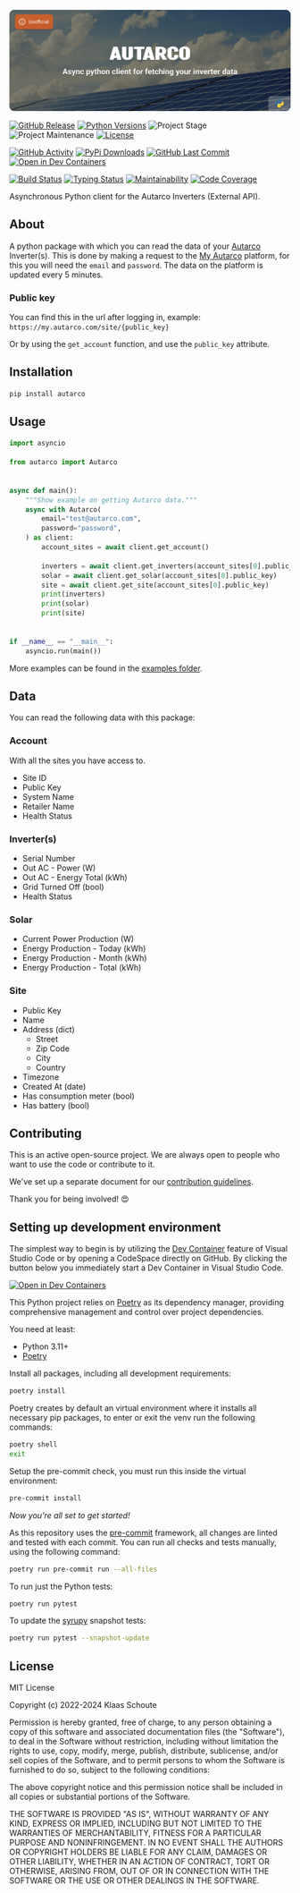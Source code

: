 <!-- Banner -->
![alt Banner of the Autarco package](https://raw.githubusercontent.com/klaasnicolaas/python-autarco/main/assets/header_autarco-min.png)

<!-- PROJECT SHIELDS -->
[![GitHub Release][releases-shield]][releases]
[![Python Versions][python-versions-shield]][pypi]
![Project Stage][project-stage-shield]
![Project Maintenance][maintenance-shield]
[![License][license-shield]](LICENSE)

[![GitHub Activity][commits-shield]][commits-url]
[![PyPi Downloads][downloads-shield]][downloads-url]
[![GitHub Last Commit][last-commit-shield]][commits-url]
[![Open in Dev Containers][devcontainer-shield]][devcontainer]

[![Build Status][build-shield]][build-url]
[![Typing Status][typing-shield]][typing-url]
[![Maintainability][maintainability-shield]][maintainability-url]
[![Code Coverage][codecov-shield]][codecov-url]

Asynchronous Python client for the Autarco Inverters (External API).

## About

A python package with which you can read the data of your [Autarco][autarco]
Inverter(s). This is done by making a request to the [My Autarco][my-autarco]
platform, for this you will need the `email` and `password`.
The data on the platform is updated every 5 minutes.

### Public key

You can find this in the url after logging in,
example: `https://my.autarco.com/site/{public_key}`

Or by using the `get_account` function, and use the `public_key` attribute.

## Installation

```bash
pip install autarco
```

## Usage

```python
import asyncio

from autarco import Autarco


async def main():
    """Show example on getting Autarco data."""
    async with Autarco(
        email="test@autarco.com",
        password="password",
    ) as client:
        account_sites = await client.get_account()

        inverters = await client.get_inverters(account_sites[0].public_key)
        solar = await client.get_solar(account_sites[0].public_key)
        site = await client.get_site(account_sites[0].public_key)
        print(inverters)
        print(solar)
        print(site)


if __name__ == "__main__":
    asyncio.run(main())
```

More examples can be found in the [examples folder](./examples/).

## Data

You can read the following data with this package:

### Account

With all the sites you have access to.

- Site ID
- Public Key
- System Name
- Retailer Name
- Health Status

### Inverter(s)

- Serial Number
- Out AC - Power (W)
- Out AC - Energy Total (kWh)
- Grid Turned Off (bool)
- Health Status

### Solar

- Current Power Production (W)
- Energy Production - Today (kWh)
- Energy Production - Month (kWh)
- Energy Production - Total (kWh)

### Site

- Public Key
- Name
- Address (dict)
  - Street
  - Zip Code
  - City
  - Country
- Timezone
- Created At (date)
- Has consumption meter (bool)
- Has battery (bool)

## Contributing

This is an active open-source project. We are always open to people who want to
use the code or contribute to it.

We've set up a separate document for our
[contribution guidelines](CONTRIBUTING.md).

Thank you for being involved! :heart_eyes:

## Setting up development environment

The simplest way to begin is by utilizing the [Dev Container][devcontainer]
feature of Visual Studio Code or by opening a CodeSpace directly on GitHub.
By clicking the button below you immediately start a Dev Container in Visual Studio Code.

[![Open in Dev Containers][devcontainer-shield]][devcontainer]

This Python project relies on [Poetry][poetry] as its dependency manager,
providing comprehensive management and control over project dependencies.

You need at least:

- Python 3.11+
- [Poetry][poetry-install]

Install all packages, including all development requirements:

```bash
poetry install
```

Poetry creates by default an virtual environment where it installs all
necessary pip packages, to enter or exit the venv run the following commands:

```bash
poetry shell
exit
```

Setup the pre-commit check, you must run this inside the virtual environment:

```bash
pre-commit install
```

*Now you're all set to get started!*

As this repository uses the [pre-commit][pre-commit] framework, all changes
are linted and tested with each commit. You can run all checks and tests
manually, using the following command:

```bash
poetry run pre-commit run --all-files
```

To run just the Python tests:

```bash
poetry run pytest
```

To update the [syrupy](https://github.com/tophat/syrupy) snapshot tests:

```bash
poetry run pytest --snapshot-update
```

## License

MIT License

Copyright (c) 2022-2024 Klaas Schoute

Permission is hereby granted, free of charge, to any person obtaining a copy
of this software and associated documentation files (the "Software"), to deal
in the Software without restriction, including without limitation the rights
to use, copy, modify, merge, publish, distribute, sublicense, and/or sell
copies of the Software, and to permit persons to whom the Software is
furnished to do so, subject to the following conditions:

The above copyright notice and this permission notice shall be included in all
copies or substantial portions of the Software.

THE SOFTWARE IS PROVIDED "AS IS", WITHOUT WARRANTY OF ANY KIND, EXPRESS OR
IMPLIED, INCLUDING BUT NOT LIMITED TO THE WARRANTIES OF MERCHANTABILITY,
FITNESS FOR A PARTICULAR PURPOSE AND NONINFRINGEMENT. IN NO EVENT SHALL THE
AUTHORS OR COPYRIGHT HOLDERS BE LIABLE FOR ANY CLAIM, DAMAGES OR OTHER
LIABILITY, WHETHER IN AN ACTION OF CONTRACT, TORT OR OTHERWISE, ARISING FROM,
OUT OF OR IN CONNECTION WITH THE SOFTWARE OR THE USE OR OTHER DEALINGS IN THE
SOFTWARE.

<!-- PROJECT -->
[autarco]: https://www.autarco.com
[my-autarco]: https://my.autarco.com

<!-- MARKDOWN LINKS & IMAGES -->
[build-shield]: https://github.com/klaasnicolaas/python-autarco/actions/workflows/tests.yaml/badge.svg
[build-url]: https://github.com/klaasnicolaas/python-autarco/actions/workflows/tests.yaml
[codecov-shield]: https://codecov.io/gh/klaasnicolaas/python-autarco/branch/main/graph/badge.svg?token=JM72C3T2AT
[codecov-url]: https://codecov.io/gh/klaasnicolaas/python-autarco
[commits-shield]: https://img.shields.io/github/commit-activity/y/klaasnicolaas/python-autarco.svg
[commits-url]: https://github.com/klaasnicolaas/python-autarco/commits/master
[devcontainer-shield]: https://img.shields.io/static/v1?label=Dev%20Containers&message=Open&color=blue&logo=visualstudiocode
[devcontainer]: https://vscode.dev/redirect?url=vscode://ms-vscode-remote.remote-containers/cloneInVolume?url=https://github.com/klaasnicolaas/python-autarco
[downloads-shield]: https://img.shields.io/pypi/dm/autarco
[downloads-url]: https://pypistats.org/packages/autarco
[last-commit-shield]: https://img.shields.io/github/last-commit/klaasnicolaas/python-autarco.svg
[license-shield]: https://img.shields.io/github/license/klaasnicolaas/python-autarco.svg
[maintainability-shield]: https://api.codeclimate.com/v1/badges/d38cdaa8625b6657d40b/maintainability
[maintainability-url]: https://codeclimate.com/github/klaasnicolaas/python-autarco/maintainability
[maintenance-shield]: https://img.shields.io/maintenance/yes/2024.svg
[project-stage-shield]: https://img.shields.io/badge/project%20stage-production%20ready-brightgreen.svg
[pypi]: https://pypi.org/project/autarco/
[python-versions-shield]: https://img.shields.io/pypi/pyversions/autarco
[releases-shield]: https://img.shields.io/github/release/klaasnicolaas/python-autarco.svg
[releases]: https://github.com/klaasnicolaas/python-autarco/releases
[typing-shield]: https://github.com/klaasnicolaas/python-autarco/actions/workflows/typing.yaml/badge.svg
[typing-url]: https://github.com/klaasnicolaas/python-autarco/actions/workflows/typing.yaml

<!-- Development -->
[poetry-install]: https://python-poetry.org/docs/#installation
[poetry]: https://python-poetry.org
[pre-commit]: https://pre-commit.com
